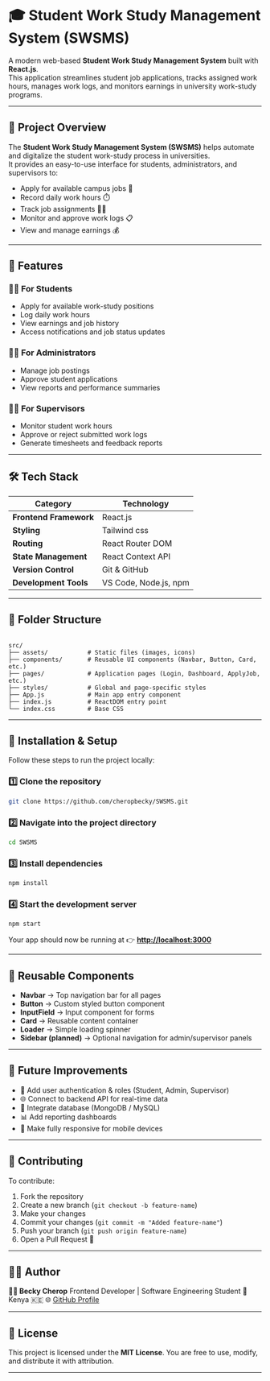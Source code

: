 
# 🎓 Student Work Study Management System (SWSMS)

A modern web-based **Student Work Study Management System** built with **React.js**.  
This application streamlines student job applications, tracks assigned work hours, manages work logs, and monitors earnings in university work-study programs.

---

## 🚀 Project Overview

The **Student Work Study Management System (SWSMS)** helps automate and digitalize the student work-study process in universities.  
It provides an easy-to-use interface for students, administrators, and supervisors to:

- Apply for available campus jobs 🧾  
- Record daily work hours ⏱️  
- Track job assignments 🧑‍💻  
- Monitor and approve work logs 📋  
- View and manage earnings 💰  

---

## 🧩 Features

### 👩‍🎓 For Students
- Apply for available work-study positions
- Log daily work hours
- View earnings and job history
- Access notifications and job status updates

### 🧑‍💼 For Administrators
- Manage job postings
- Approve student applications
- View reports and performance summaries

### 🧑‍🏫 For Supervisors
- Monitor student work hours
- Approve or reject submitted work logs
- Generate timesheets and feedback reports

---

## 🛠️ Tech Stack

| Category | Technology |
|-----------|-------------|
| **Frontend Framework** | React.js |
| **Styling** |Tailwind css|
| **Routing** | React Router DOM |
| **State Management** | React Context API |
| **Version Control** | Git & GitHub |
| **Development Tools** | VS Code, Node.js, npm |

---

## 📂 Folder Structure

```

src/
├── assets/           # Static files (images, icons)
├── components/       # Reusable UI components (Navbar, Button, Card, etc.)
├── pages/            # Application pages (Login, Dashboard, ApplyJob, etc.)
├── styles/           # Global and page-specific styles
├── App.js            # Main app entry component
├── index.js          # ReactDOM entry point
└── index.css         # Base CSS

````

---

## 🧰 Installation & Setup

Follow these steps to run the project locally:

### 1️⃣ Clone the repository
```bash
git clone https://github.com/cheropbecky/SWSMS.git
````

### 2️⃣ Navigate into the project directory

```bash
cd SWSMS
```

### 3️⃣ Install dependencies

```bash
npm install
```

### 4️⃣ Start the development server

```bash
npm start
```

Your app should now be running at 👉 **[http://localhost:3000](http://localhost:3000)**

---

## 🧱 Reusable Components

* **Navbar** → Top navigation bar for all pages
* **Button** → Custom styled button component
* **InputField** → Input component for forms
* **Card** → Reusable content container
* **Loader** → Simple loading spinner
* **Sidebar (planned)** → Optional navigation for admin/supervisor panels

---

## 🧠 Future Improvements

* 🔐 Add user authentication & roles (Student, Admin, Supervisor)
* 🌐 Connect to backend API for real-time data
* 💾 Integrate database (MongoDB / MySQL)
* 📊 Add reporting dashboards
* 📱 Make fully responsive for mobile devices

---

## 🤝 Contributing
To contribute:

1. Fork the repository
2. Create a new branch (`git checkout -b feature-name`)
3. Make your changes
4. Commit your changes (`git commit -m "Added feature-name"`)
5. Push your branch (`git push origin feature-name`)
6. Open a Pull Request 🚀

---

## 🧑‍💻 Author

**👩‍💻 Becky Cherop**
Frontend Developer | Software Engineering Student
📍 Kenya 🇰🇪
🌐 [GitHub Profile](https://github.com/cheropbecky)

---

## 📜 License

This project is licensed under the **MIT License**.
You are free to use, modify, and distribute it with attribution.

---